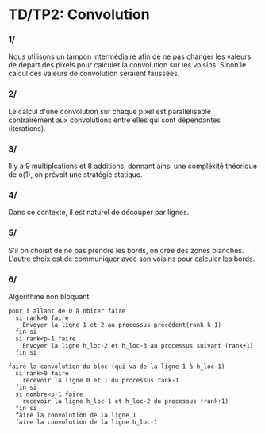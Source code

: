 # TD/TP2: Convolution

### 1/
Nous utilisons un tampon intermédiaire afin de ne pas changer les valeurs de départ des pixels pour calculer la convolution sur les voisins. Sinon le calcul des valeurs de convolution seraient faussées.

### 2/
Le calcul d'une convolution sur chaque pixel est parallélisable contrairement aux convolutions entre elles qui sont dépendantes (itérations).

### 3/
Il y a 9 multiplcations et 8 additions, donnant ainsi une compléxité théorique de o(1), on prévoit une stratégie statique.

### 4/
Dans ce contexte, il est naturel de découper par lignes.

### 5/
S'il on choisit de ne pas prendre les bords, on crée des zones blanches. L'autre choix est de communiquer avec son voisins pour calculer les bords.

### 6/
Algorithme non bloquant

    pour i allant de 0 à nbiter faire
      si rank>0 faire
        Envoyer la ligne 1 et 2 au processus précédent(rank k-1)
      fin si
      si rank<p-1 faire
        Envoyer la ligne h_loc-2 et h_loc-3 au processus suivant (rank+1)
      fin si

    faire la convolution du bloc (qui va de la ligne 1 à h_loc-1)
      si rank>0 faire
        recevoir la ligne 0 et 1 du processus rank-1
      fin si
      si nombre<p-1 faire
        recevoir la ligne h_loc-1 et h_loc-2 du processus (rank+1)
      fin si
      faire la convolution de la ligne 1
      faire la convolution de la ligne h_loc-1
